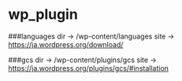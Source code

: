 # wp_plugin

###languages
dir -> /wp-content/languages
site -> https://ja.wordpress.org/download/

###gcs
dir -> /wp-content/plugins/gcs
site -> https://ja.wordpress.org/plugins/gcs/#installation

